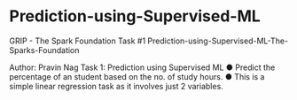 # Prediction-using-Supervised-ML
GRIP - The Spark Foundation Task #1
Prediction-using-Supervised-ML-The-Sparks-Foundation



Author: Pravin Nag
Task 1: Prediction using Supervised ML ● Predict the percentage of an student based on the no. of study hours. ● This is a simple linear regression task as it involves just 2 variables.
